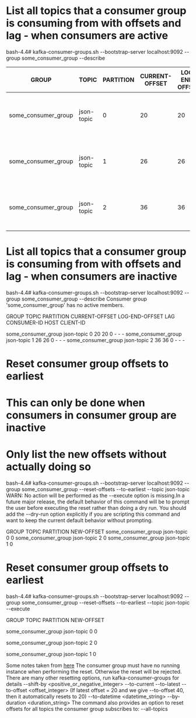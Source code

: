 # List all topics that a consumer group is consuming from with offsets and lag - when consumers are active
bash-4.4# kafka-consumer-groups.sh --bootstrap-server localhost:9092 --group some_consumer_group --describe

| GROUP | TOPIC | PARTITION | CURRENT-OFFSET | LOG-END-OFFSET | LAG | CONSUMER-ID | HOST | CLIENT-ID |
| ------ | ------ | ------- | -------------- | -------------- | -- | -- | -- | -- |
|some_consumer_group |json-topic | 0 | 20 | 20 | 0| kafka-python-1.4.6-fa73d85c-1f44-4c0c-bfdc-637f8a0b26ad | /10.255.0.2 | kafka-python-1.4.6 |
|some_consumer_group |json-topic | 1 | 26 | 26 | 0| kafka-python-1.4.6-fa73d85c-1f44-4c0c-bfdc-637f8a0b26ad | /10.255.0.2 | kafka-python-1.4.6 |
|some_consumer_group |json-topic | 2 | 36 | 36 | 0| kafka-python-1.4.6-fa73d85c-1f44-4c0c-bfdc-637f8a0b26ad | /10.255.0.2 | kafka-python-1.4.6 |

# List all topics that a consumer group is consuming from with offsets and lag - when consumers are inactive
bash-4.4# kafka-consumer-groups.sh --bootstrap-server localhost:9092 --group some_consumer_group --describe
Consumer group 'some_consumer_group' has no active members.

GROUP               TOPIC           PARTITION  CURRENT-OFFSET  LOG-END-OFFSET  LAG             CONSUMER-ID     HOST            CLIENT-ID

some_consumer_group json-topic      0          20              20              0               -               -               -
some_consumer_group json-topic      1          26              26              0               -               -               -
some_consumer_group json-topic      2          36              36              0               -               -               -



# Reset consumer group offsets to earliest
# This can only be done when consumers in consumer group are inactive


# Only list the new offsets without actually doing so
bash-4.4# kafka-consumer-groups.sh --bootstrap-server localhost:9092 --group some_consumer_group --reset-offsets --to-earliest --topic json-topic
WARN: No action will be performed as the --execute option is missing.In a future major release, the default behavior of this command will be to prompt the user before executing the reset rather than doing a dry run. You should add the --dry-run option explicitly if you are scripting this command and want to keep the current default behavior without prompting.

GROUP                          TOPIC                          PARTITION  NEW-OFFSET
some_consumer_group            json-topic                     0          0
some_consumer_group            json-topic                     2          0
some_consumer_group            json-topic                     1          0


# Reset consumer group offsets to earliest
bash-4.4# kafka-consumer-groups.sh --bootstrap-server localhost:9092 --group some_consumer_group --reset-offsets --to-earliest --topic json-topic --execute

GROUP                          TOPIC                          PARTITION  NEW-OFFSET

some_consumer_group            json-topic                     0          0

some_consumer_group            json-topic                     2          0

some_consumer_group            json-topic                     1          0


Some notes taken from [here](https://gist.github.com/marwei/cd40657c481f94ebe273ecc16601674b#note)
The consumer group must have no running instance when performing the reset. Otherwise the reset will be rejected.
There are many other resetting options, run kafka-consumer-groups for details
--shift-by <positive_or_negative_integer>
--to-current
--to-latest
--to-offset <offset_integer> (If latest offset = 20 and we give --to-offset 40, then it automatically resets to 20)
--to-datetime <datetime_string>
--by-duration <duration_string>
The command also provides an option to reset offsets for all topics the consumer group subscribes to: --all-topics